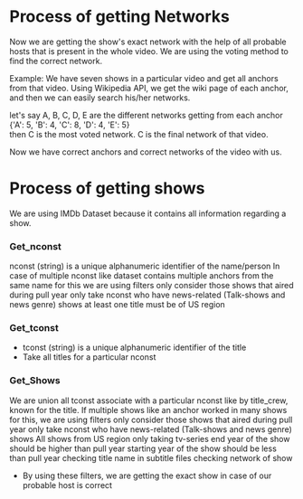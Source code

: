 # Process of getting Networks

Now we are getting the show's exact network with the help of all probable hosts that is present in the whole video. We are using the voting method to find the correct network.


Example: We have seven shows in a particular video and get all anchors from that video. Using Wikipedia API, we get the wiki page of each anchor, and then we can easily search his/her networks.

let's say A, B, C, D, E are the different networks getting from each anchor  
{'A': 5, 'B': 4, 'C': 8, 'D': 4, 'E': 5}    
then C is the most voted network. C is the final network of that video.


Now we have correct anchors and correct networks of the video with us.


# Process of getting shows

We are using IMDb Dataset because it contains all information regarding a show. 
### Get_nconst
nconst (string) is a unique alphanumeric identifier of the name/person
In case of multiple nconst like dataset contains multiple anchors from the same name for this we are using filters
only consider those shows that aired during pull year
only take nconst who have news-related (Talk-shows and news genre) shows
at least one title must be of US region

### Get_tconst
* tconst (string) is a unique alphanumeric identifier of the title
* Take all titles for a particular nconst

### Get_Shows
We are union all tconst associate with a particular nconst like by title_crew, known for the title.
If multiple shows like an anchor worked in many shows for this, we are using filters
only consider those shows that aired during pull year
only take nconst who have news-related (Talk-shows and news genre) shows
All shows from US region
only taking tv-series
end year of the show should be higher than pull year
starting year of the show should be less than pull year
checking title name in subtitle files
checking network of show
* By using these filters, we are getting the exact show in case of our probable host is correct 
